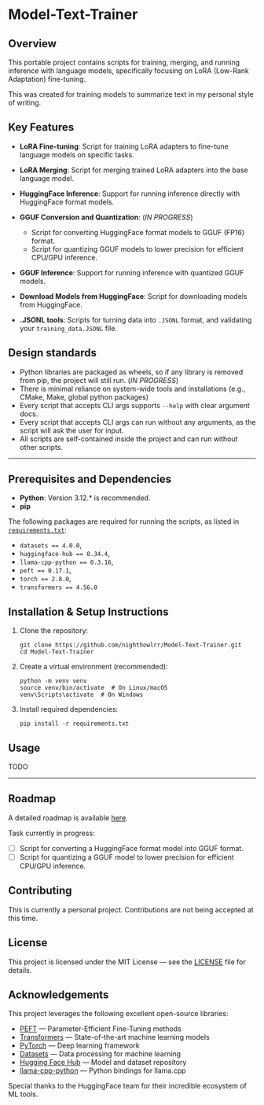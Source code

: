 # Model-Text-Trainer

## Overview
This portable project contains scripts for training, merging, and running inference with language models, 
specifically focusing on LoRA (Low-Rank Adaptation) fine-tuning.

This was created for training models to summarize text in my personal style of writing.

## Key Features
- **LoRA Fine-tuning**: Script for training LoRA adapters to fine-tune language models on specific tasks. 
- **LoRA Merging**: Script for merging trained LoRA adapters into the base language model.
- **HuggingFace Inference**: Support for running inference directly with HuggingFace format models.
- **GGUF Conversion and Quantization**: (*IN PROGRESS*)
  - Script for converting HuggingFace format models to GGUF (FP16) format.
  - Script for quantizing GGUF models to lower precision for efficient CPU/GPU inference.
- **GGUF Inference**: Support for running inference with quantized GGUF models.


- **Download Models from HuggingFace**: Script for downloading models from HuggingFace.
- **.JSONL tools**: Scripts for turning data into `.JSONL` format, and validating your `training_data.JSONL` file.

## Design standards
- Python libraries are packaged as wheels, so if any library is removed from pip, the project will still run. (*IN PROGRESS*) 
- There is minimal reliance on system-wide tools and installations (e.g., CMake, Make, global python packages)
- Every script that accepts CLI args supports `--help` with clear argument docs.
- Every script that accepts CLI args can run without any arguments, as the script will ask the user for input.
- All scripts are self-contained inside the project and can run without other scripts.

---

## Prerequisites and Dependencies
- **Python**: Version 3.12.* is recommended.
- **pip**

The following packages are required for running the scripts, as listed in [`requirements.txt`](requirements.txt):
- `datasets == 4.0.0`, 
- `huggingface-hub == 0.34.4`, 
- `llama-cpp-python == 0.3.16`, 
- `peft == 0.17.1`, 
- `torch == 2.8.0`, 
- `transformers == 4.56.0`

## Installation & Setup Instructions
1. Clone the repository:
    ```
    git clone https://github.com/nighthowlrr/Model-Text-Trainer.git
    cd Model-Text-Trainer 
    ```
2. Create a virtual environment (recommended):
    ```
    python -m venv venv
    source venv/bin/activate  # On Linux/macOS
    venv\Scripts\activate  # On Windows
    ```
3. Install required dependencies:
    ```
    pip install -r requirements.txt
    ```

## Usage
TODO

---

## Roadmap
A detailed roadmap is available [here](notes/Detailed-To-Do.md).

Task currently in progress:
- [ ] Script for converting a HuggingFace format model into GGUF format.
- [ ] Script for quantizing a GGUF model to lower precision for efficient CPU/GPU inference.

## Contributing
This is currently a personal project. Contributions are not being accepted at this time.

## License
This project is licensed under the MIT License — see the [LICENSE](LICENSE) file for details.

## Acknowledgements
This project leverages the following excellent open-source libraries:
* [PEFT](https://github.com/huggingface/peft) — Parameter-Efficient Fine-Tuning methods
* [Transformers](https://github.com/huggingface/transformers) — State-of-the-art machine learning models
* [PyTorch](https://pytorch.org/) — Deep learning framework
* [Datasets](https://github.com/huggingface/datasets) — Data processing for machine learning
* [Hugging Face Hub](https://github.com/huggingface/huggingface_hub) — Model and dataset repository
* [llama-cpp-python](https://github.com/abetlen/llama-cpp-python) — Python bindings for llama.cpp

Special thanks to the HuggingFace team for their incredible ecosystem of ML tools.
